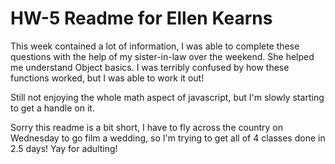 # HW-5 Readme for Ellen Kearns

This week contained a lot of information, I was able to complete these questions with the help of my sister-in-law over the weekend. She helped me understand Object basics. I was terribly confused by how these functions worked, but I was able to work it out!

Still not enjoying the whole math aspect of javascript, but I'm slowly starting to get a handle on it.

Sorry this readme is a bit short, I have to fly across the country on Wednesday to go film a wedding, so I'm trying to get all of 4 classes done in 2.5 days! Yay for adulting!
